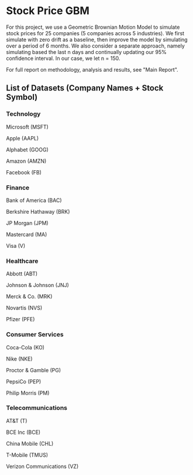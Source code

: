 # Stock Price GBM
For this project, we use a Geometric Brownian Motion Model to simulate stock prices for 25 companies (5 companies across 5 industries).
We first simulate with zero drift as a baseline, then improve the model by simulating over a period of 6 months. We also consider a separate approach, namely simulating based the last n days and continually updating our 95% confidence interval. In our case, we let n = 150.

For full report on methodology, analysis and results, see "Main Report".

## List of Datasets (Company Names + Stock Symbol)
### Technology
Microsoft (MSFT)

Apple (AAPL)

Alphabet (GOOG)

Amazon (AMZN)

Facebook (FB)

### Finance
Bank of America (BAC)

Berkshire Hathaway (BRK)

JP Morgan (JPM)

Mastercard (MA)

Visa (V)

### Healthcare
Abbott (ABT)

Johnson & Johnson (JNJ)

Merck & Co. (MRK)

Novartis (NVS)

Pfizer (PFE)

### Consumer Services
Coca-Cola (KO)

Nike (NKE)

Proctor & Gamble (PG)

PepsiCo (PEP)

Philip Morris (PM)

### Telecommunications
AT&T (T)

BCE Inc (BCE)

China Mobile (CHL)

T-Mobile (TMUS)

Verizon Communications (VZ)
